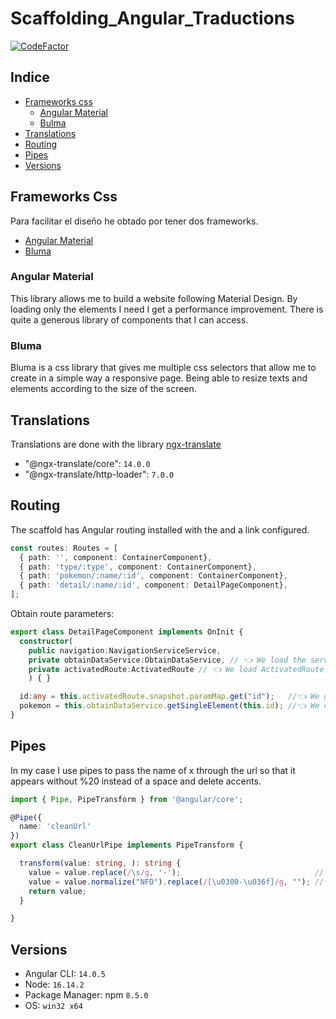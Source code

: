 # Scaffolding_Angular_Traductions

[![CodeFactor](https://www.codefactor.io/repository/github/nexus122/scaffolding_angular_traductions/badge)](https://www.codefactor.io/repository/github/nexus122/scaffolding_angular_traductions)

## Indice

- [Frameworks css](#frameworks-css)
  - [Angular Material](#angular-material)
  - [Bulma](#bluma)
- [Translations](#translations)
- [Routing](#routing)
- [Pipes](#pipes)
- [Versions](#versions)

## Frameworks Css

Para facilitar el diseño he obtado por tener dos frameworks.

- [Angular Material](https://material.angular.io/)
- [Bluma](https://bulma.io/)

### Angular Material

This library allows me to build a website following Material Design.
By loading only the elements I need I get a performance improvement.
There is quite a generous library of components that I can access.

### Bluma

Bluma is a css library that gives me multiple css selectors that allow me to create in a simple way a responsive page.
Being able to resize texts and elements according to the size of the screen.

## Translations

Translations are done with the library [ngx-translate](https://github.com/ngx-translate/core)

- "@ngx-translate/core": `14.0.0`
- "@ngx-translate/http-loader": `7.0.0`

## Routing

The scaffold has Angular routing installed with the <router-outlet> and a link configured.

```Typescript
const routes: Routes = [
  { path: '', component: ContainerComponent},
  { path: 'type/:type', component: ContainerComponent},
  { path: 'pokemon/:name/:id', component: ContainerComponent},
  { path: 'detail/:name/:id', component: DetailPageComponent},
];
```

Obtain route parameters:

```Typescript
export class DetailPageComponent implements OnInit {  
  constructor(
    public navigation:NavigationServiceService,
    private obtainDataService:ObtainDataService, // 👈 We load the service to obtain data
    private activatedRoute:ActivatedRoute // 👈 We load ActivatedRoute to find the parameter for the url
    ) { } 

  id:any = this.activatedRoute.snapshot.paramMap.get("id");   //👈 We get the route parameter
  pokemon = this.obtainDataService.getSingleElement(this.id); //👈 We call the service, passing it the type as a parameter
}
```

## Pipes

In my case I use pipes to pass the name of x through the url so that it appears without %20 instead of a space and delete accents.

```Typescript
import { Pipe, PipeTransform } from '@angular/core';

@Pipe({
  name: 'cleanUrl'
})
export class CleanUrlPipe implements PipeTransform {

  transform(value: string, ): string {
    value = value.replace(/\s/g, '-');                              //👈 clear white spaces
    value = value.normalize("NFD").replace(/[\u0300-\u036f]/g, ""); //👈 delete accents
    return value;
  }

}

```

## Versions

- Angular CLI: `14.0.5`
- Node: `16.14.2`
- Package Manager: npm `8.5.0`
- OS: `win32 x64`
